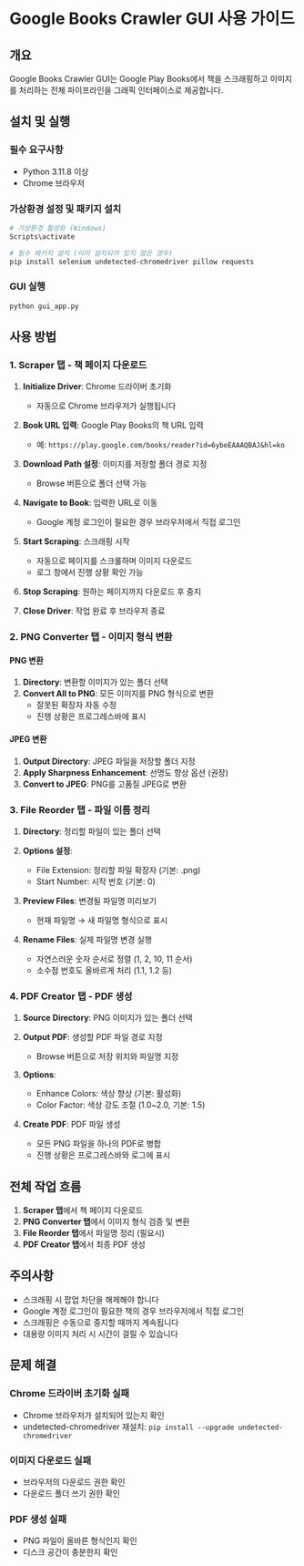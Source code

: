 # Google Books Crawler GUI 사용 가이드

## 개요
Google Books Crawler GUI는 Google Play Books에서 책을 스크래핑하고 이미지를 처리하는 전체 파이프라인을 그래픽 인터페이스로 제공합니다.

## 설치 및 실행

### 필수 요구사항
- Python 3.11.8 이상
- Chrome 브라우저

### 가상환경 설정 및 패키지 설치
```bash
# 가상환경 활성화 (Windows)
Scripts\activate

# 필수 패키지 설치 (이미 설치되어 있지 않은 경우)
pip install selenium undetected-chromedriver pillow requests
```

### GUI 실행
```bash
python gui_app.py
```

## 사용 방법

### 1. Scraper 탭 - 책 페이지 다운로드

1. **Initialize Driver**: Chrome 드라이버 초기화
   - 자동으로 Chrome 브라우저가 실행됩니다

2. **Book URL 입력**: Google Play Books의 책 URL 입력
   - 예: `https://play.google.com/books/reader?id=6ybeEAAAQBAJ&hl=ko`

3. **Download Path 설정**: 이미지를 저장할 폴더 경로 지정
   - Browse 버튼으로 폴더 선택 가능

4. **Navigate to Book**: 입력한 URL로 이동
   - Google 계정 로그인이 필요한 경우 브라우저에서 직접 로그인

5. **Start Scraping**: 스크래핑 시작
   - 자동으로 페이지를 스크롤하며 이미지 다운로드
   - 로그 창에서 진행 상황 확인 가능

6. **Stop Scraping**: 원하는 페이지까지 다운로드 후 중지

7. **Close Driver**: 작업 완료 후 브라우저 종료

### 2. PNG Converter 탭 - 이미지 형식 변환

#### PNG 변환
1. **Directory**: 변환할 이미지가 있는 폴더 선택
2. **Convert All to PNG**: 모든 이미지를 PNG 형식으로 변환
   - 잘못된 확장자 자동 수정
   - 진행 상황은 프로그레스바에 표시

#### JPEG 변환
1. **Output Directory**: JPEG 파일을 저장할 폴더 지정
2. **Apply Sharpness Enhancement**: 선명도 향상 옵션 (권장)
3. **Convert to JPEG**: PNG를 고품질 JPEG로 변환

### 3. File Reorder 탭 - 파일 이름 정리

1. **Directory**: 정리할 파일이 있는 폴더 선택

2. **Options 설정**:
   - File Extension: 정리할 파일 확장자 (기본: .png)
   - Start Number: 시작 번호 (기본: 0)

3. **Preview Files**: 변경될 파일명 미리보기
   - 현재 파일명 → 새 파일명 형식으로 표시

4. **Rename Files**: 실제 파일명 변경 실행
   - 자연스러운 숫자 순서로 정렬 (1, 2, 10, 11 순서)
   - 소수점 번호도 올바르게 처리 (1.1, 1.2 등)

### 4. PDF Creator 탭 - PDF 생성

1. **Source Directory**: PNG 이미지가 있는 폴더 선택

2. **Output PDF**: 생성할 PDF 파일 경로 지정
   - Browse 버튼으로 저장 위치와 파일명 지정

3. **Options**:
   - Enhance Colors: 색상 향상 (기본: 활성화)
   - Color Factor: 색상 강도 조절 (1.0~2.0, 기본: 1.5)

4. **Create PDF**: PDF 파일 생성
   - 모든 PNG 파일을 하나의 PDF로 병합
   - 진행 상황은 프로그레스바와 로그에 표시

## 전체 작업 흐름

1. **Scraper 탭**에서 책 페이지 다운로드
2. **PNG Converter 탭**에서 이미지 형식 검증 및 변환
3. **File Reorder 탭**에서 파일명 정리 (필요시)
4. **PDF Creator 탭**에서 최종 PDF 생성

## 주의사항

- 스크래핑 시 팝업 차단을 해제해야 합니다
- Google 계정 로그인이 필요한 책의 경우 브라우저에서 직접 로그인
- 스크래핑은 수동으로 중지할 때까지 계속됩니다
- 대용량 이미지 처리 시 시간이 걸릴 수 있습니다

## 문제 해결

### Chrome 드라이버 초기화 실패
- Chrome 브라우저가 설치되어 있는지 확인
- undetected-chromedriver 재설치: `pip install --upgrade undetected-chromedriver`

### 이미지 다운로드 실패
- 브라우저의 다운로드 권한 확인
- 다운로드 폴더 쓰기 권한 확인

### PDF 생성 실패
- PNG 파일이 올바른 형식인지 확인
- 디스크 공간이 충분한지 확인